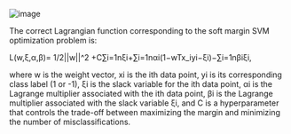 ![image](https://user-images.githubusercontent.com/89120960/232238709-ca7158dc-9e50-40a7-82d4-988fb6df138c.png)


<p>
  The correct Lagrangian function corresponding to the soft margin SVM optimization problem is:

L(w,ξ,α,β)= 
1/2||w||^2 +C∑i=1nξi+∑i=1nαi(1−wTx_iyi−ξi)−∑i=1nβiξi,

where w is the weight vector, xi is the ith data point, yi is its corresponding class label (1 or -1), ξi is the slack variable for the ith data point, αi is the Lagrange multiplier associated with the ith data point, βi is the Lagrange multiplier associated with the slack variable ξi, and C is a hyperparameter that controls the trade-off between maximizing the margin and minimizing the number of misclassifications.
</p>
